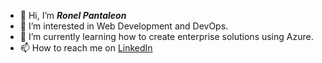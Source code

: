 - 👋 Hi, I’m ***Ronel Pantaleon***
- 👀 I’m interested in Web Development and DevOps.
- 🌱 I’m currently learning how to create enterprise solutions using Azure.
- 📫 How to reach me on [LinkedIn](https://do.linkedin.com/in/ronelpanag)
